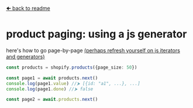 
[🠈 back to readme](../readme.md)

# product paging: using a js generator

here's how to go page-by-page [(perhaps refresh yourself on js iterators and generators)](https://developer.mozilla.org/en-US/docs/Web/JavaScript/Guide/Iterators_and_Generators)

```ts
const products = shopify.products({page_size: 50})

const page1 = await products.next()
console.log(page1.value) //⮞ [{id: "a1", ...}, ...]
console.log(page1.done) //⮞ false

const page2 = await.products.next()
```
